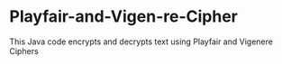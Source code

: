 # Playfair-and-Vigen-re-Cipher
This Java code encrypts and decrypts text using Playfair and Vigenere Ciphers
